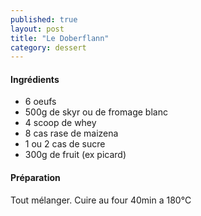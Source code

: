 ```yaml
---
published: true
layout: post
title: "Le Doberflann"
category: dessert
---
```


#### Ingrédients
- 6 oeufs  
- 500g de skyr ou de fromage blanc 
- 4 scoop de whey
- 8 cas rase de maizena
- 1 ou 2 cas de sucre
- 300g de fruit (ex picard)

#### Préparation
Tout mélanger. Cuire au four 40min a 180°C
